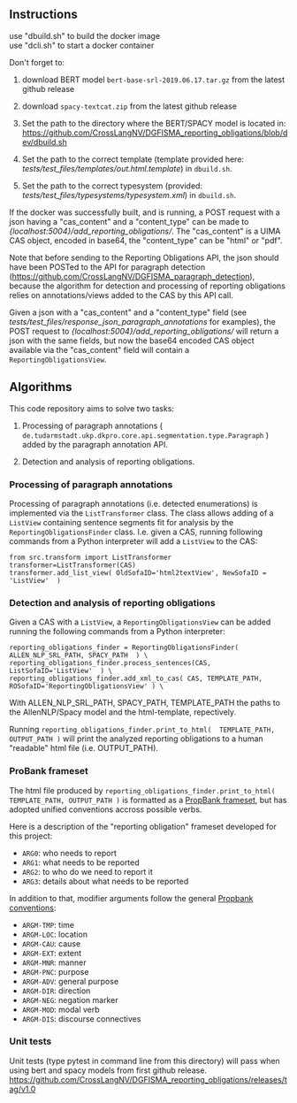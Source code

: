 Instructions
------------

use "dbuild.sh" to build the docker image <br />
use "dcli.sh" to start a docker container

Don't forget to:

1) download BERT model `bert-base-srl-2019.06.17.tar.gz` from the latest github release

2) download `spacy-textcat.zip` from the latest github release

3) Set the path to the directory where the BERT/SPACY model is located in: https://github.com/CrossLangNV/DGFISMA_reporting_obligations/blob/dev/dbuild.sh 

4) Set the path to the correct template (template provided here: <em>tests/test_files/templates/out.html.template</em>) in `dbuild.sh`.

5) Set the path to the correct typesystem (provided: <em>tests/test_files/typesystems/typesystem.xml</em>) in `dbuild.sh`.

If the docker was successfully built, and is running, a POST request with a json having a "cas_content" and a "content_type" can be made to <em>{localhost:5004}/add_reporting_obligations/</em>.
The "cas_content" is a UIMA CAS object, encoded in base64, the "content_type" can be "html" or "pdf".

Note that before sending to the Reporting Obligations API, the json should have been POSTed to the API for paragraph detection (https://github.com/CrossLangNV/DGFISMA_paragraph_detection), because the algorithm for detection and processing of reporting obligations relies on annotations/views added to the CAS by this API call. 

Given a json with a "cas_content" and a "content_type" field (see <em>tests/test_files/response_json_paragraph_annotations</em> for examples), the POST request to <em>{localhost:5004}/add_reporting_obligations/</em> will return a json with the same fields, but now the base64 encoded CAS object available via the "cas_content" field will contain a `ReportingObligationsView`. 

## Algorithms

This code repository aims to solve two tasks:

1) Processing of paragraph annotations ( `de.tudarmstadt.ukp.dkpro.core.api.segmentation.type.Paragraph` ) added by the paragraph annotation API.

2) Detection and analysis of reporting obligations.


### Processing of paragraph annotations

Processing of paragraph annotations (i.e. detected enumerations) is implemented via the `ListTransformer` class. The class allows adding of a `ListView` containing sentence segments fit for analysis by the `ReportingObligationsFinder` class. I.e. given a CAS, running following commands from a Python interpreter will add a `ListView` to the CAS:

```
from src.transform import ListTransformer
transformer=ListTransformer(CAS)
transformer.add_list_view( OldSofaID='html2textView', NewSofaID = 'ListView'  )
```

### Detection and analysis of reporting obligations

Given a CAS with a `ListView`, a `ReportingObligationsView` can be added running the following commands from a Python interpreter:

```
reporting_obligations_finder = ReportingObligationsFinder( ALLEN_NLP_SRL_PATH, SPACY_PATH  ) \
reporting_obligations_finder.process_sentences(CAS, ListSofaID='ListView'  ) \
reporting_obligations_finder.add_xml_to_cas( CAS, TEMPLATE_PATH, ROSofaID='ReportingObligationsView' ) \
```

With ALLEN_NLP_SRL_PATH, SPACY_PATH, TEMPLATE_PATH the paths to the AllenNLP/Spacy model and the html-template, repectively. 

Running `reporting_obligations_finder.print_to_html(  TEMPLATE_PATH, OUTPUT_PATH )` will print the analyzed reporting obligations to a human "readable" html file (i.e. OUTPUT_PATH). 
 
### ProBank frameset

The html file produced by `reporting_obligations_finder.print_to_html(  TEMPLATE_PATH, OUTPUT_PATH )` is formatted as a <a href="https://www.aclweb.org/anthology/J05-1004.pdf">PropBank frameset</a>, but has adopted unified conventions accross possible verbs.

Here is a description of the "reporting obligation" frameset developed for this project:

- `ARG0`: who needs to report
- `ARG1`: what needs to be reported
- `ARG2`: to who do we need to report it
- `ARG3`: details about what needs to be reported

In addition to that, modifier arguments follow the general [Propbank conventions](http://clear.colorado.edu/compsem/documents/propbank_guidelines.pdf):

- `ARGM-TMP`: time
- `ARGM-LOC`: location
- `ARGM-CAU`: cause
- `ARGM-EXT`: extent
- `ARGM-MNR`: manner
- `ARGM-PNC`: purpose
- `ARGM-ADV`: general purpose
- `ARGM-DIR`: direction
- `ARGM-NEG`: negation marker
- `ARGM-MOD`: modal verb
- `ARGM-DIS`: discourse connectives


### Unit tests

Unit tests (type pytest in command line from this directory) will pass when using bert and spacy models from first github release.
https://github.com/CrossLangNV/DGFISMA_reporting_obligations/releases/tag/v1.0

